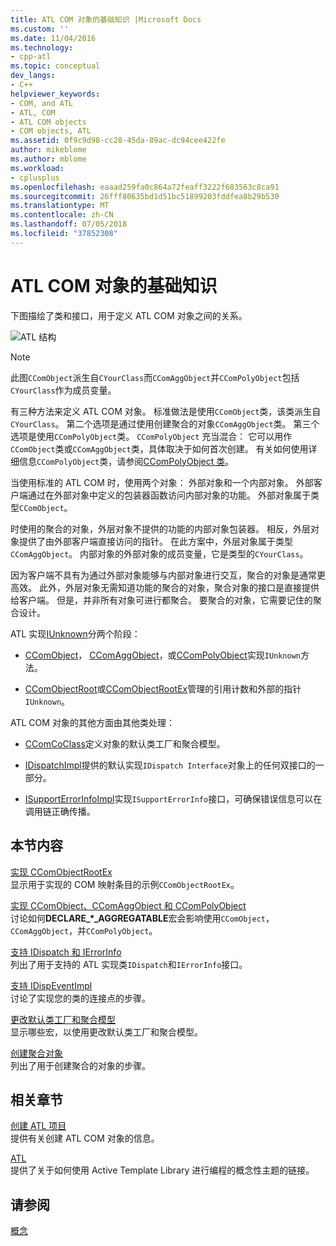 ```yaml
---
title: ATL COM 对象的基础知识 |Microsoft Docs
ms.custom: ''
ms.date: 11/04/2016
ms.technology:
- cpp-atl
ms.topic: conceptual
dev_langs:
- C++
helpviewer_keywords:
- COM, and ATL
- ATL, COM
- ATL COM objects
- COM objects, ATL
ms.assetid: 0f9c9d98-cc28-45da-89ac-dc94cee422fe
author: mikeblome
ms.author: mblome
ms.workload:
- cplusplus
ms.openlocfilehash: eaaad259fa0c864a72feaff3222f683563c8ca91
ms.sourcegitcommit: 26fff80635bd1d51bc51899203fddfea8b29b530
ms.translationtype: MT
ms.contentlocale: zh-CN
ms.lasthandoff: 07/05/2018
ms.locfileid: "37852308"
---
```

# <a name="fundamentals-of-atl-com-objects"></a>ATL COM 对象的基础知识
下图描绘了类和接口，用于定义 ATL COM 对象之间的关系。  
  
 ![ATL 结构](../atl/media/vc307y1.gif "vc307y1")  
  
> [!NOTE]
>  此图`CComObject`派生自`CYourClass`而`CComAggObject`并`CComPolyObject`包括`CYourClass`作为成员变量。  
  
 有三种方法来定义 ATL COM 对象。 标准做法是使用`CComObject`类，该类派生自`CYourClass`。 第二个选项是通过使用创建聚合的对象`CComAggObject`类。 第三个选项是使用`CComPolyObject`类。 `CComPolyObject` 充当混合： 它可以用作`CComObject`类或`CComAggObject`类，具体取决于如何首次创建。 有关如何使用详细信息`CComPolyObject`类，请参阅[CComPolyObject 类](../atl/reference/ccompolyobject-class.md)。  
  
 当使用标准的 ATL COM 时，使用两个对象： 外部对象和一个内部对象。 外部客户端通过在外部对象中定义的包装器函数访问内部对象的功能。 外部对象属于类型`CComObject`。  
  
 时使用的聚合的对象，外层对象不提供的功能的内部对象包装器。 相反，外层对象提供了由外部客户端直接访问的指针。 在此方案中，外层对象属于类型`CComAggObject`。 内部对象的外部对象的成员变量，它是类型的`CYourClass`。  
  
 因为客户端不具有为通过外部对象能够与内部对象进行交互，聚合的对象是通常更高效。 此外，外层对象无需知道功能的聚合的对象，聚合对象的接口是直接提供给客户端。 但是，并非所有对象可进行都聚合。 要聚合的对象，它需要记住的聚合设计。  
  
 ATL 实现[IUnknown](http://msdn.microsoft.com/library/windows/desktop/ms680509)分两个阶段：  
  
-   [CComObject](../atl/reference/ccomobject-class.md)， [CComAggObject](../atl/reference/ccomaggobject-class.md)，或[CComPolyObject](../atl/reference/ccompolyobject-class.md)实现`IUnknown`方法。  
  
-   [CComObjectRoot](../atl/reference/ccomobjectroot-class.md)或[CComObjectRootEx](../atl/reference/ccomobjectrootex-class.md)管理的引用计数和外部的指针`IUnknown`。  
  
 ATL COM 对象的其他方面由其他类处理：  
  
-   [CComCoClass](../atl/reference/ccomcoclass-class.md)定义对象的默认类工厂和聚合模型。  
  
-   [IDispatchImpl](../atl/reference/idispatchimpl-class.md)提供的默认实现`IDispatch Interface`对象上的任何双接口的一部分。  
  
-   [ISupportErrorInfoImpl](../atl/reference/isupporterrorinfoimpl-class.md)实现`ISupportErrorInfo`接口，可确保错误信息可以在调用链正确传播。  
  
## <a name="in-this-section"></a>本节内容  
 [实现 CComObjectRootEx](../atl/implementing-ccomobjectrootex.md)  
 显示用于实现的 COM 映射条目的示例`CComObjectRootEx`。  
  
 [实现 CComObject、CComAggObject 和 CComPolyObject](../atl/implementing-ccomobject-ccomaggobject-and-ccompolyobject.md)  
 讨论如何**DECLARE_\*_AGGREGATABLE**宏会影响使用`CComObject`， `CComAggObject`，并`CComPolyObject`。  
  
 [支持 IDispatch 和 IErrorInfo](../atl/supporting-idispatch-and-ierrorinfo.md)  
 列出了用于支持的 ATL 实现类`IDispatch`和`IErrorInfo`接口。  
  
 [支持 IDispEventImpl](../atl/supporting-idispeventimpl.md)  
 讨论了实现您的类的连接点的步骤。  
  
 [更改默认类工厂和聚合模型](../atl/changing-the-default-class-factory-and-aggregation-model.md)  
 显示哪些宏，以使用更改默认类工厂和聚合模型。  
  
 [创建聚合对象](../atl/creating-an-aggregated-object.md)  
 列出了用于创建聚合的对象的步骤。  
  
## <a name="related-sections"></a>相关章节  
 [创建 ATL 项目](../atl/reference/creating-an-atl-project.md)  
 提供有关创建 ATL COM 对象的信息。  
  
 [ATL](../atl/active-template-library-atl-concepts.md)  
 提供了关于如何使用 Active Template Library 进行编程的概念性主题的链接。  
  
## <a name="see-also"></a>请参阅  
 [概念](../atl/active-template-library-atl-concepts.md)

